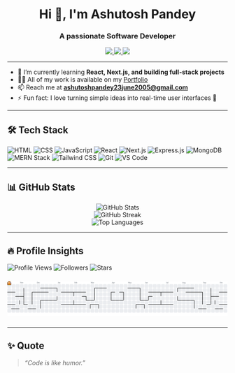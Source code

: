 <h1 align="center">Hi 👋, I'm Ashutosh Pandey</h1>
<h3 align="center">A passionate Software Developer</h3>

<p align="center">
  <a href="https://www.linkedin.com/in/ashutosh-pandey-87543b269/" target="_blank">
    <img src="https://img.shields.io/badge/LinkedIn-blue?style=for-the-badge&logo=linkedin&logoColor=white" />
  </a>
  <a href="mailto:ashutoshpandey23june2005@gmail.com">
    <img src="https://img.shields.io/badge/Gmail-red?style=for-the-badge&logo=gmail&logoColor=white" />
  </a>
  <a href="https://tinyurl.com/3jfeu52m" target="_blank">
    <img src="https://img.shields.io/badge/Portfolio-000?style=for-the-badge&logo=firefox&logoColor=white" />
  </a>
</p>

---

- 🌱 I’m currently learning **React, Next.js, and building full-stack projects**
- 👨‍💻 All of my work is available on my [Portfolio](https://tinyurl.com/3jfeu52m)
- 📫 Reach me at **ashutoshpandey23june2005@gmail.com**
- ⚡ Fun fact: I love turning simple ideas into real-time user interfaces 🚀

---

## 🛠️ Tech Stack

![HTML](https://img.shields.io/badge/HTML5-E34F26?style=for-the-badge&logo=html5&logoColor=white)
![CSS](https://img.shields.io/badge/CSS3-1572B6?style=for-the-badge&logo=css3&logoColor=white)
![JavaScript](https://img.shields.io/badge/JavaScript-F7DF1E?style=for-the-badge&logo=javascript&logoColor=black)
![React](https://img.shields.io/badge/React-20232a?style=for-the-badge&logo=react&logoColor=61DAFB)
![Next.js](https://img.shields.io/badge/Next.js-000000?style=for-the-badge&logo=next.js&logoColor=white)
![Express.js](https://img.shields.io/badge/Express.js-404D59?style=for-the-badge&logo=express&logoColor=white)
![MongoDB](https://img.shields.io/badge/MongoDB-4EA94B?style=for-the-badge&logo=mongodb&logoColor=white)
![MERN Stack](https://img.shields.io/badge/MERN-000?style=for-the-badge&logo=react&logoColor=61DAFB)
![Tailwind CSS](https://img.shields.io/badge/TailwindCSS-06B6D4?style=for-the-badge&logo=tailwindcss&logoColor=white)
![Git](https://img.shields.io/badge/Git-F05032?style=for-the-badge&logo=git&logoColor=white)
![VS Code](https://img.shields.io/badge/VS%20Code-007ACC?style=for-the-badge&logo=visual-studio-code&logoColor=white)

---

## 📊 GitHub Stats

<p align="center">
  <img src="https://github-readme-stats.vercel.app/api?username=ashutoshpandey18&show_icons=true&theme=radical" alt="GitHub Stats" />
  <br/>
  <img src="https://streak-stats.demolab.com?user=ashutoshpandey18&theme=radical&hide_border=false" alt="GitHub Streak" />
  <br/>
  <img src="https://github-readme-stats.vercel.app/api/top-langs/?username=ashutoshpandey18&layout=compact&theme=radical" alt="Top Languages" />
</p>

---

## 🔥 Profile Insights

![Profile Views](https://komarev.com/ghpvc/?username=ashutoshpandey18&color=blue)
![Followers](https://img.shields.io/github/followers/ashutoshpandey18?label=Followers&style=social)
![Stars](https://img.shields.io/github/stars/ashutoshpandey18?style=social)


###

<picture>
  <source media="(prefers-color-scheme: dark)" srcset="https://raw.githubusercontent.com/ZenSensi/ZenSensi/output/pacman-contribution-graph-dark.svg">
  <source media="(prefers-color-scheme: light)" srcset="https://raw.githubusercontent.com/ZenSensi/ZenSensi/output/pacman-contribution-graph.svg">
  <img alt="pacman contribution graph" src="https://raw.githubusercontent.com/ZenSensi/ZenSensi/output/pacman-contribution-graph.svg">
</picture>

###
---

## ✨ Quote

> *“Code is like humor.”* 
